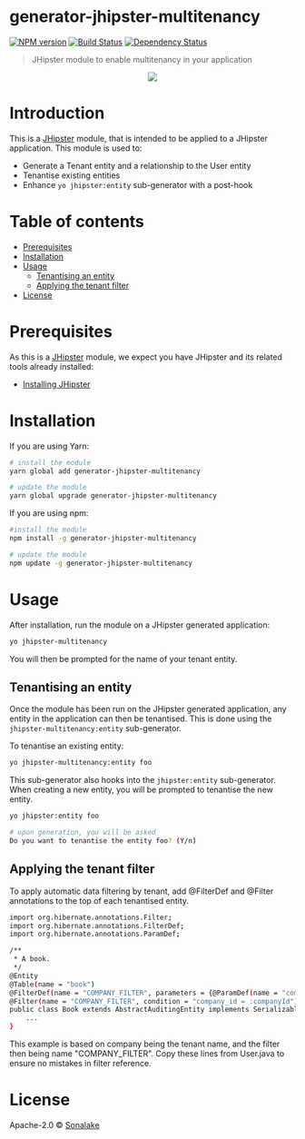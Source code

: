 # generator-jhipster-multitenancy
[![NPM version][npm-image]][npm-url] [![Build Status][travis-image]][travis-url] [![Dependency Status][daviddm-image]][daviddm-url]
> JHipster module to enable multitenancy in your application

<div align="center">
    <a href="http://jhipster.github.io">
        <img src="https://github.com/sonalake/generator-jhipster-multitenancy/raw/master/images/logo-jhipster.png">
    </a>
</div>

# Introduction

This is a [JHipster](http://jhipster.github.io/) module, that is intended to be applied to a JHipster application. This module is used to:

- Generate a Tenant entity and a relationship to the User entity
- Tenantise existing entities
- Enhance `yo jhipster:entity` sub-generator with a post-hook

# Table of contents

* [Prerequisites](#prerequisites)
* [Installation](#installation)
* [Usage](#usage)
  * [Tenantising an entity](#tenantising-an-entity)
  * [Applying the tenant filter](#applying-the-tenant-filter)
* [License](#license)

# Prerequisites

As this is a [JHipster](http://jhipster.github.io/) module, we expect you have JHipster and its related tools already installed:

- [Installing JHipster](https://jhipster.github.io/installation.html)

# Installation

If you are using Yarn:

```bash
# install the module
yarn global add generator-jhipster-multitenancy

# update the module
yarn global upgrade generator-jhipster-multitenancy
```

If you are using npm:

```bash
#install the module
npm install -g generator-jhipster-multitenancy

# update the module
npm update -g generator-jhipster-multitenancy
```

# Usage

After installation, run the module on a JHipster generated application:

```bash
yo jhipster-multitenancy
```

You will then be prompted for the name of your tenant entity.

## Tenantising an entity

Once the module has been run on the JHipster generated application, any entity in the application can then be tenantised. This is done using the `jhipster-multitenancy:entity` sub-generator.

To tenantise an existing entity:

```bash
yo jhipster-multitenancy:entity foo
```

This sub-generator also hooks into the `jhipster:entity` sub-generator. When creating a new entity, you will be prompted to tenantise the new entity.

```bash
yo jhipster:entity foo

# upon generation, you will be asked
Do you want to tenantise the entity foo? (Y/n)
```

## Applying the tenant filter

To apply automatic data filtering by tenant, add @FilterDef and @Filter annotations to the top of each tenantised entity.

```bash
import org.hibernate.annotations.Filter;
import org.hibernate.annotations.FilterDef;
import org.hibernate.annotations.ParamDef;

/**
 * A book.
 */
@Entity
@Table(name = "book")
@FilterDef(name = "COMPANY_FILTER", parameters = {@ParamDef(name = "companyId", type = "long")})
@Filter(name = "COMPANY_FILTER", condition = "company_id = :companyId")
public class Book extends AbstractAuditingEntity implements Serializable {
    ...
}
```
This example is based on company being the tenant name, and the filter then being name "COMPANY_FILTER". Copy these lines from User.java to ensure no mistakes in filter reference.

# License

Apache-2.0 © [Sonalake](http://github.com/sonalake/)

[npm-image]: https://img.shields.io/npm/v/generator-jhipster-multitenancy.svg
[npm-url]: https://npmjs.org/package/generator-jhipster-multitenancy
[travis-image]: https://travis-ci.org/sonalake/generator-jhipster-multitenancy.svg?branch=master
[travis-url]: https://travis-ci.org/sonalake/generator-jhipster-multitenancy
[daviddm-image]: https://david-dm.org/sonalake/generator-jhipster-multitenancy.svg?theme=shields.io
[daviddm-url]: https://david-dm.org/sonalake/generator-jhipster-multitenancy

